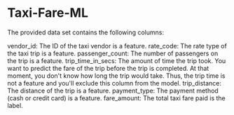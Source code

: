 # Taxi-Fare-ML

The provided data set contains the following columns:

vendor_id: The ID of the taxi vendor is a feature.
rate_code: The rate type of the taxi trip is a feature.
passenger_count: The number of passengers on the trip is a feature.
trip_time_in_secs: The amount of time the trip took. You want to predict the fare of the trip before the trip is completed. At that moment, you don't know how long the trip would take. Thus, the trip time is not a feature and you'll exclude this column from the model.
trip_distance: The distance of the trip is a feature.
payment_type: The payment method (cash or credit card) is a feature.
fare_amount: The total taxi fare paid is the label.